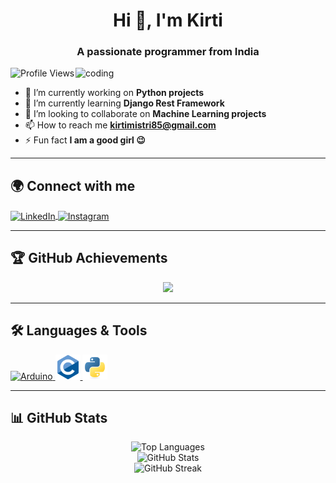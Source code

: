 <h1 align="center">Hi 👋, I'm Kirti</h1>
<h3 align="center">A passionate programmer from India</h3>

<img align="right" alt="coding" width="400" src="https://i.pinimg.com/originals/8b/d8/cf/8bd8cfe793890385deca7eab7df5c329.gif">

<p align="left"> 
  <img src="https://komarev.com/ghpvc/?username=kirtimistri&label=Profile%20views&color=0e75b6&style=flat" alt="Profile Views" /> 
</p>

- 🔭 I’m currently working on **Python projects**  
- 🌱 I’m currently learning **Django Rest Framework**  
- 👯 I’m looking to collaborate on **Machine Learning projects**  
- 📫 How to reach me **kirtimistri85@gmail.com**  
- ⚡ Fun fact **I am a good girl 😉**  

---

## 🌍 **Connect with me**  
<p align="left">
  <a href="https://linkedin.com/in/kirti-mistri" target="blank">
    <img align="center" src="https://raw.githubusercontent.com/rahuldkjain/github-profile-readme-generator/master/src/images/icons/Social/linked-in-alt.svg" alt="LinkedIn" height="30" width="40" />
  </a>
  <a href="https://instagram.com/kirti_8652" target="blank">
    <img align="center" src="https://raw.githubusercontent.com/rahuldkjain/github-profile-readme-generator/master/src/images/icons/Social/instagram.svg" alt="Instagram" height="30" width="40" />
  </a>
</p>

---

## 🏆 **GitHub Achievements**
<p align="center">
  <img src="https://github-profile-trophy.vercel.app/?username=kirtimistri&theme=radical&no-frame=true" />
</p>

---

## 🛠️ **Languages & Tools**  
<p align="left"> 
  <a href="https://www.arduino.cc/" target="_blank" rel="noreferrer"> 
    <img src="https://cdn.worldvectorlogo.com/logos/arduino-1.svg" alt="Arduino" width="40" height="40"/> 
  </a> 
  <a href="https://www.cprogramming.com/" target="_blank" rel="noreferrer"> 
    <img src="https://raw.githubusercontent.com/devicons/devicon/master/icons/c/c-original.svg" alt="C" width="40" height="40"/> 
  </a> 
  <a href="https://www.python.org" target="_blank" rel="noreferrer"> 
    <img src="https://raw.githubusercontent.com/devicons/devicon/master/icons/python/python-original.svg" alt="Python" width="40" height="40"/> 
  </a> 
</p>

---

## 📊 **GitHub Stats**
<p align="center">
  <img src="https://github-readme-stats.vercel.app/api/top-langs?username=kirtimistri&show_icons=true&locale=en&layout=compact" alt="Top Languages" />
  <br/>
  <img src="https://github-readme-stats.vercel.app/api?username=kirtimistri&show_icons=true&locale=en" alt="GitHub Stats" />
  <br/>
  <img src="https://github-readme-streak-stats.herokuapp.com/?user=kirtimistri&" alt="GitHub Streak" />
</p>
